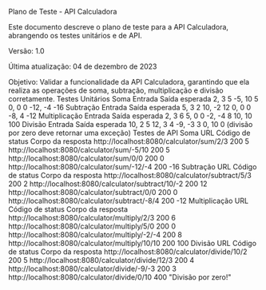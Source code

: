 Plano de Teste - API Calculadora

Este documento descreve o plano de teste para a API Calculadora, abrangendo os testes unitários e de API.

Versão: 1.0

Última atualização: 04 de dezembro de 2023

Objetivo: Validar a funcionalidade da API Calculadora, garantindo que ela realiza as operações de soma, subtração, multiplicação e divisão corretamente.
Testes Unitários
Soma
Entrada	Saída esperada
2, 3	5
-5, 10	5
0, 0	0
-12, -4	-16
Subtração
Entrada	Saída esperada
5, 3	2
10, -2	12
0, 0	0
-8, 4	-12
Multiplicação
Entrada	Saída esperada
2, 3	6
5, 0	0
-2, -4	8
10, 10	100
Divisão
Entrada	Saída esperada
10, 2	5
12, 3	4
-9, -3	3
0, 10	0 (divisão por zero deve retornar uma exceção)
Testes de API
Soma
URL	Código de status	Corpo da resposta
http://localhost:8080/calculator/sum/2/3	200	5
http://localhost:8080/calculator/sum/-5/10	200	5
http://localhost:8080/calculator/sum/0/0	200	0
http://localhost:8080/calculator/sum/-12/-4	200	-16
Subtração
URL	Código de status	Corpo da resposta
http://localhost:8080/calculator/subtract/5/3	200	2
http://localhost:8080/calculator/subtract/10/-2	200	12
http://localhost:8080/calculator/subtract/0/0	200	0
http://localhost:8080/calculator/subtract/-8/4	200	-12
Multiplicação
URL	Código de status	Corpo da resposta
http://localhost:8080/calculator/multiply/2/3	200	6
http://localhost:8080/calculator/multiply/5/0	200	0
http://localhost:8080/calculator/multiply/-2/-4	200	8
http://localhost:8080/calculator/multiply/10/10	200	100
Divisão
URL	Código de status	Corpo da resposta
http://localhost:8080/calculator/divide/10/2	200	5
http://localhost:8080/calculator/divide/12/3	200	4
http://localhost:8080/calculator/divide/-9/-3	200	3
http://localhost:8080/calculator/divide/0/10	400	"Divisão por zero!"